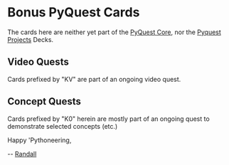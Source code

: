 # Bonus PyQuest Cards

The cards here are neither yet part of the [PyQuest Core](https://github.com/Python3-Training/PyQuest/tree/main/QuestJSOB/QuestCore), nor the [Pyquest Projects](https://github.com/Python3-Training/PyQuest/tree/main/QuestJSOB/QuestProjects) Decks. 

## Video Quests
Cards prefixed by "KV" are part of an ongoing video quest.

## Concept Quests
Cards prefixed by "K0" herein are mostly part of an ongoing quest to demonstrate selected concepts (etc.)


Happy 'Pythoneering,

-- [Randall](http://www.soft9000.com)
